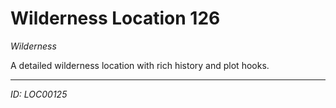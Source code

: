 # Wilderness Location 126

*Wilderness*

A detailed wilderness location with rich history and plot hooks.

---
*ID: LOC00125*